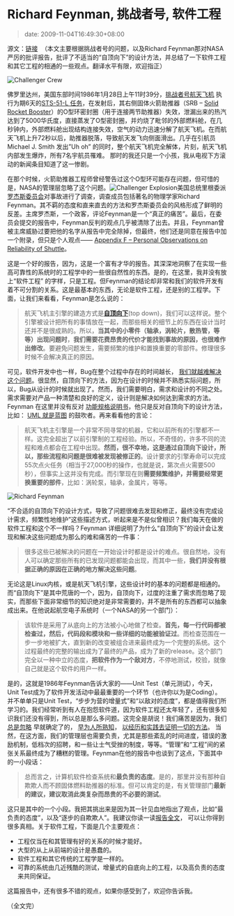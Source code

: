 # Richard Feynman, 挑战者号, 软件工程
>date: 2009-11-04T16:49:30+08:00



源文：[链接](http://duartes.org/gustavo/blog/post/richard-feynman-challenger-disaster-software-engineering)  （本文主要根据挑战者号的问题，以及Richard Feynman那对NASA严厉的批评报告，批评了不适当的“自顶向下”的设计方法，并总结了一下软件工程和其它工程的相通的一些观点。翻译水平有限，欢迎指正）


![Challenger Crew](http://static.duartes.org/img/blogPosts/250px-ChallengerCrew.jpg)


佛罗里达州，美国东部时间1986年1月28日上午11时39分，[挑战者号航天飞机](https://zh.wikipedia.org/wiki/%E6%8C%91%E6%88%98%E8%80%85%E5%8F%B7%E8%88%AA%E5%A4%A9%E9%A3%9E%E6%9C%BA%E7%81%BE%E9%9A%BE) 执行为期6天的[STS-51-L 任务](https://en.wikipedia.org/wiki/STS-51-L)，在发射后，其右侧固体火箭助推器（SRB – [Solid Rocket Booster](https://en.wikipedia.org/wiki/Space_Shuttle_Solid_Rocket_Booster)）的O型环密封圈（用于连接两节助推器）失效，泄漏出来的热汽达到了5000华氏度，直接蒸发了O型密封圈，并灼烧了毗邻的外部燃料舱，在几秒钟内，外部燃料舱出现结构连接失效，空气的动力迅速分解了航天飞机。在而航天飞机上升72秒以后，助推器脱落，导致航天发飞向侧面滑出。几乎在引航员 Michael J. Smith 发出”Uh oh” 的同时，整个航天飞机完全解体，片刻，航天飞机内部发生爆炸，所有7名宇航员罹难。 那时的我还只是一个小孩，我从电视下方滚动的新闻条目知道了这一惨剧。


在那个时候，火箭助推器工程师曾经警告过这个O型环可能存在问题，但可惜的是，NASA的管理层忽略了这个问题。![Challenger Explosion](http://static.duartes.org/img/blogPosts/ChallengerExplosion.jpg)美国总统里根委派[罗杰斯委员会](https://en.wikipedia.org/wiki/Rogers_Commission)对事故进行了调查，调查成员包括著名的物理学家Richard Feynman。其不羁的态度和直来直去的方法和罗杰斯委员会的风格形成了鲜明的反差。主席罗杰斯，一个政客，评论Feynman是一个“真正的痛苦”。最后，在委员会提交的报告中，Feynman反判的观点几乎被清除了出去。并且，Feynman曾被主席威胁过要把他的名字从报告中完全除掉，但最终，他们还是同意在报告中加一个附录，但只是个人观点—— [Appendix F – Personal Observations on Reliability of Shuttle](http://www.ralentz.com/old/space/feynman-report.html)。



这是一个好的报告，因为，这是一个富有才华的报告。其深深地洞察了在实现一些高可靠性的系统时的工程学中的一些很自然性的东西。是的，在这里，我并没有放上“软件工程” 的字样，只是工程。但Feynman的结论却非常和我们的软件开发有着不可分割的关系。这是最基本的东西，无论是软件工程，还是别的工程学。下面，让我们来看看，Feynman是怎么说的：



> 航天飞机主引擎的建造方式是[**自顶向下**](https://en.wikipedia.org/wiki/Top-down)(top down)，我们可以这样说。整个引擎被设计把所有的事情放在一起，而那些相关的细节上的东西在设计当时还并不是很成熟的。所以，**当其中的小零件（轴承，涡轮片，散热管，等等）出现问题时**，**我们需要花费昂贵的代价才能找到事故的原因，也很难作出修改**。要避免问题发生，需要频繁的维护和置换重要的零部件。修理很多时候不会解决真正的原因。
> 
> 


可见，软件开发中也一样，Bug在整个过程中存在的时间越长， [我们就越难解决这个问题](http://stevemcconnell.com/ieeesoftware/eic17.htm)。很显然，自顶向下的方法，因为在设计的时候并不熟悉实际问题，所以，Bug从设计的时候就出现了。然而，我们需要明白，需求和设计的不同之处。需求需要对产品一种清楚和良好的定义，设计则是解决如何达到需求的方法。Feynman 在这里并没有反对 [功能规格说明书](http://www.joelonsoftware.com/articles/fog0000000036.html)，他只是反对自顶向下的设计方法，比如： [UML 就是蓝图](http://martinfowler.com/bliki/UmlAsBlueprint.html) 的鼓吹者。再来看看他的言论：



> 航天飞机主引擎是一个非常不同寻常的机器，它和以前所有的引擎都不一样。这完全超出了以前引擎制的工程经验。所以，不奇怪的，许多不同的流程和难点都会在工程中出现。**然而，很不幸地，这是通过自顶向下设计，所以，那些流程和问题是很难被发现被修正的**。设计要求的引擎寿命可以完成55次点火任务（相当于27,000秒的操作，也就是说，第次点火需要500秒），但事实上这并没有完成。而引擎现在则**需要频繁维护，并需要经常更换重要的部件**，比如：涡轮泵，轴承，金属片，等等。
> 
> 


![Richard Feynman](http://static.duartes.org/img/blogPosts/feynman.jpg)


“不合适的自顶向下的设计方式，导致了问题很难去发现和修正，最终没有完成设计需求，频繁性地维护”这些描述方式，听起来是不是似曾相识？我们每天在做的软件工程和这个不一样吗？Feynman 详细说明了为什么“自顶向下”的设计会让发现和解决这些问题成为那么的难和痛苦的一件事：



> 很多这些已被解决的问题在一开始设计时都是设计的难点。很自然地，没有人可以确定那些所有的已发现问题都能会出现，而其中一些，**我们并没有根据正确的原因在正确的地方解决这些问题**。
> 
> 


无论这是Linux内核，或是航天飞机引擎，这些设计时的基本的问题都是相通的。而“自顶向下”是其中荒唐的一个，因为，自顶向下，过度的注重了需求而忽略了现实，而那些下面非常细节的知识绝对是非常需要的，并不是所有的东西都可以抽象成出来。在他说起航空电子系统时（一个NASA的另一个部门）：



> 该软件是采用了从底向上的方法被小心地做了检查。**首先，每一行代码都被检查过，然后，代码段和模块和一些详细的功能被验证过**。而检查范围在一步一步地被扩大，直到新的改变被组合进来最终成为一个完整的系统。这个过程最终的完整的输出成为了最终的产品，成为了新的release。这个部门完全以一种中立的态度，**把软件作为一个敌对方**，不停地测试，校验，就像自己就是这个软件的用户一样。
> 
> 


是的，这就是1986年Feynman告诉大家的——Unit Test（单元测试），今天，Unit Test成为了软件开发活动中最最重要的一个环节（也许你以为是Coding）。并不单单只是Unit Test，“步步为营的增量式”和“以敌对的态度”，都是值得我们所学习的。我们经常听到有人在抱怨软件道，因为软件工程还太年轻了，还有很多知识我们还没有得到，所以总是那么多问题。这完全是胡说！我们痛苦是因为，我们 [总是忽略](http://www.stevemcconnell.com/cc.htm) 早就确定了的， [早为人所熟知](http://www.joelonsoftware.com/articles/fog0000000043.html)， [以经历和实践去证明一切的方法](http://www.stevemcconnell.com/rd.htm)。 当然，在这方面，我们的管理层也需要负责，尤其是那些紊乱的时间进度，错误的激励机制，低档次的招聘，和一些让士气受挫的制度，等等。“管理”和“工程”间的紧张关系最终成为了糟糕的管理。Feynman在他的报告中也谈到了这点，下面其中的一小段话：



> 总而言之，计算机软件检查系统和**最负责的态度**。是的，那里并没有那种自欺欺人而不顾固体燃料助推器的标准。但可以肯定的是，有关管理部门**最新的建议，建议取消此类复杂而昂贵的不必要的测试**。
> 
> 


这只是其中的一个小段。我把其挑出来是因为其一针见血地指出了观点，比如“最负责的态度”，以及“逐步的自欺欺人”。我建议你读一读[报告全文](http://www.ralentz.com/old/space/feynman-report.html)， 可以让你得到很多真相。关于软件工程，下面是几个主要观点：


* 工程仅当在和其管理有好的关系的时候才能好。
* 大型的从上从前端的设计是愚蠢的。
* 软件工程和其它传统的工程学是一样的。
* 可靠的系统由几近残酷的测试，增量式的自底向上的工程，以及高负责的态度来共同保证。


这篇报告中，还有很多不错的观点，如果你感受到了，欢迎你告诉我。


（全文完）


